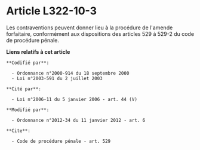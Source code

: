 # Article L322-10-3

Les contraventions peuvent donner lieu à la procédure de l'amende forfaitaire, conformément aux dispositions des articles 529
à 529-2 du code de procédure pénale.

**Liens relatifs à cet article**

	**Codifié par**:

	  - Ordonnance n°2000-914 du 18 septembre 2000
	  - Loi n°2003-591 du 2 juillet 2003

	**Cité par**:

	  - Loi n°2006-11 du 5 janvier 2006 - art. 44 (V)

	**Modifié par**:

	  - Ordonnance n°2012-34 du 11 janvier 2012 - art. 6

	**Cite**:

	  - Code de procédure pénale - art. 529
